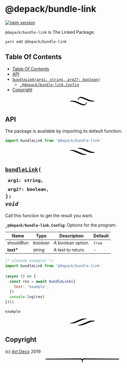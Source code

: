 # @depack/bundle-link

[![npm version](https://badge.fury.io/js/@depack/bundle-link.svg)](https://npmjs.org/package/@depack/bundle-link)

`@depack/bundle-link` is The Linked Package.

```sh
yarn add @depack/bundle-link
```

## Table Of Contents

- [Table Of Contents](#table-of-contents)
- [API](#api)
- [`bundleLink(arg1: string, arg2?: boolean)`](#mynewpackagearg1-stringarg2-boolean-void)
  * [`_@depack/bundle-link.Config`](#type-_@depack/bundle-linkconfig)
- [Copyright](#copyright)

<p align="center"><a href="#table-of-contents">
  <img src="/.documentary/section-breaks/0.svg?sanitize=true">
</a></p>

## API

The package is available by importing its default function:

```js
import bundleLink from '@depack/bundle-link'
```

<p align="center"><a href="#table-of-contents">
  <img src="/.documentary/section-breaks/1.svg?sanitize=true">
</a></p>

## <code><ins>bundleLink</ins>(</code><sub><br/>&nbsp;&nbsp;`arg1: string,`<br/>&nbsp;&nbsp;`arg2?: boolean,`<br/></sub><code>): <i>void</i></code>

Call this function to get the result you want.

<strong><a name="type-_@depack/bundle-linkconfig">`_@depack/bundle-link.Config`</a></strong>: Options for the program.

|   Name    |       Type       |    Description    | Default |
| --------- | ---------------- | ----------------- | ------- |
| shouldRun | <em>boolean</em> | A boolean option. | `true`  |
| __text*__ | <em>string</em>  | A text to return. | -       |

```js
/* alanode example/ */
import bundleLink from '@depack/bundle-link'

(async () => {
  const res = await bundleLink({
    text: 'example',
  })
  console.log(res)
})()
```
```
example
```

<p align="center"><a href="#table-of-contents">
  <img src="/.documentary/section-breaks/2.svg?sanitize=true">
</a></p>

## Copyright

(c) [Art Deco][1] 2019

[1]: https://artd.eco/depack

<p align="center"><a href="#table-of-contents">
  <img src="/.documentary/section-breaks/-1.svg?sanitize=true">
</a></p>